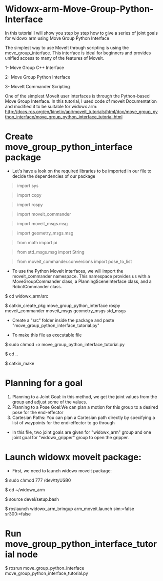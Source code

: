# Widowx-arm-Move-Group-Python-Interface
In this tutorial I will show you step by step how to  give a series of joint goals for widowx arm using Move Group Python Interface


The simplest way to use MoveIt through scripting is using the move_group_interface. This interface is ideal for beginners and provides unified access to many of the features of MoveIt.

1- Move Group C++ Interface

2- Move Group Python Interface

3- MoveIt Commander Scripting


One of the simplest MoveIt user interfaces is through the Python-based Move Group Interface. In this tutorial, I used code of moveit Documentation and modified it 
to be suitable for widowx arm:
http://docs.ros.org/en/kinetic/api/moveit_tutorials/html/doc/move_group_python_interface/move_group_python_interface_tutorial.html



# Create move_group_python_interface package


* Let's have a look on the required libraries to be imported in our file to decide the dependencies of our package

> import sys

> import copy

> import rospy

> import moveit_commander

> import moveit_msgs.msg

> import geometry_msgs.msg

> from math import pi

> from std_msgs.msg import String

> from moveit_commander.conversions import pose_to_list

* To use the Python MoveIt interfaces, we will import the moveit_commander namespace. This namespace provides us with a MoveGroupCommander class, 
a PlanningSceneInterface class, and a RobotCommander class.

$ cd widowx_arm/src

$ catkin_create_pkg move_group_python_interface rospy moveit_commander moveit_msgs geometry_msgs std_msgs

* Create a "src" folder inside the package and paste "move_group_python_interface_tutorial.py"

* To make this file as executable file

$ sudo chmod +x move_group_python_interface_tutorial.py

$ cd ..

$ catkin_make

# Planning for a goal

1) Planning to a Joint Goal: in this method, we get the joint values from the group and adjust some of the values.
2) Planning to a Pose Goal:We can plan a motion for this group to a desired pose for the end-effector
3) Cartesian Paths: You can plan a Cartesian path directly by specifying a list of waypoints for the end-effector to go through


* In this file, two joint goals are given for "widowx_arm" group and one joint goal for "widowx_gripper" group to open the gripper.


# Launch widowx moveit package:

* First, we need to launch widowx moveit package:


$ sudo chmod 777 /dev/ttyUSB0

$ cd ~/widowx_arm

$ source devel/setup.bash

$ roslaunch widowx_arm_bringup arm_moveit.launch sim:=false sr300:=false



# Run move_group_python_interface_tutorial node

$ rosrun move_group_python_interface move_group_python_interface_tutorial.py
